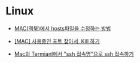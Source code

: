 # Linux

- [MAC(맥북)에서 hosts파일을 수정하는 방법](https://blog.stories.pe.kr/530)

- [[MAC] 사용중인 포트 찾아서, Kill 하기](https://88240.tistory.com/475)

- [Mac의 Termianl에서 "ssh 접속명"으로 ssh 접속하기](https://engineer-mole.tistory.com/348)
